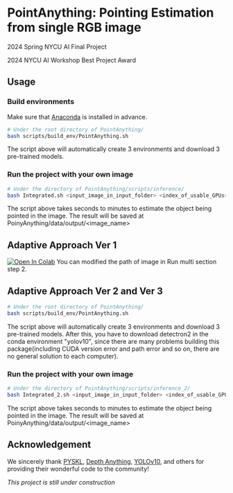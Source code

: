 # PointAnything: Pointing Estimation from single RGB image

2024 Spring NYCU AI Final Project

2024 NYCU AI Workshop Best Project Award

## Usage

### Build environments

Make sure that [Anaconda](https://www.anaconda.com/download) is installed in advance.

```bash
# Under the root directory of PointAnything/
bash scripts/build_env/PointAnything.sh
```

The script above will automatically create 3 environments and download 3 pre-trained models.

### Run the project with your own image

```bash
# Under the directory of PointAnything/scripts/inference/
bash Integrated.sh <input_image_in_input_folder> <index_of_usable_GPUs>
```

The script above takes seconds to minutes to estimate the object being pointed in the image.
The result will be saved at PoinyAnything/data/output/<image_name>
## Adaptive Approach Ver 1
[![Open In Colab](https://colab.research.google.com/assets/colab-badge.svg)](https://colab.research.google.com/drive/1RHdYxRKBmngfjl5O7syqcQq3rQ7Pxc_L?usp=sharing) 
You can modified the path of image in Run multi section step 2.
## Adaptive Approach Ver 2 and Ver 3
```bash
# Under the root directory of PointAnything/
bash scripts/build_env/PointAnything.sh
```

The script above will automatically create 3 environments and download 3 pre-trained models. After this, you have to download detectron2 in the conda environment "yolov10", since there are many problems building this package(including CUDA version error and path error and so on, there are no general solution to each computer).

### Run the project with your own image

```bash
# Under the directory of PointAnything/scripts/inference_2/
bash Integrated_2.sh <input_image_in_input_folder> <index_of_usable_GPUs>
```

The script above takes seconds to minutes to estimate the object being pointed in the image.
The result will be saved at PoinyAnything/data/output/<image_name>
## Acknowledgement

We sincerely thank [PYSKL](https://github.com/kennymckormick/pyskl), [Depth Anything](https://github.com/LiheYoung/Depth-Anything), [YOLOv10](https://github.com/THU-MIG/yolov10), and others for providing their wonderful code to the community!

*This project is still under construction*
